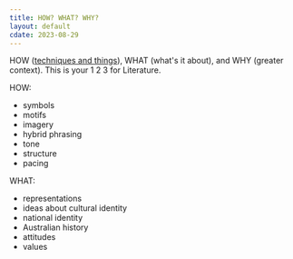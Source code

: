 ```yaml
---
title: HOW? WHAT? WHY?
layout: default
cdate: 2023-08-29
---
```


HOW ([techniques and things](types-of-devices)), WHAT (what's it about), and WHY (greater context). This is your 1 2 3 for Literature.

HOW:
- symbols
- motifs
- imagery
- hybrid phrasing
- tone
- structure
- pacing

WHAT:
- representations
- ideas about cultural identity
- national identity
- Australian history
- attitudes
- values
